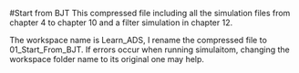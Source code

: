 #Start from BJT
This compressed file including all the simulation files from chapter 4 to chapter 10 and a filter simulation in chapter 12.

The workspace name is Learn_ADS, I rename the compressed file to 01_Start_From_BJT. If errors occur when running simulaitom, changing the workspace folder name to its original one may help.
